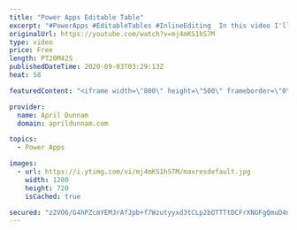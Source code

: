 ```yaml
---
title: "Power Apps Editable Table"
excerpt: "#PowerApps #EditableTables #InlineEditing  In this video I'll walk you through all of the steps needed to create a repeating, inline editable table within Power Apps similar to what you would see in SharePoint's Quick Edit Mode, Excel and InfoPath repeating tables.   Here's a breakdown of what's covered:"
originalUrl: https://youtube.com/watch?v=mj4mKS1hS7M
type: video
price: Free
length: PT20M42S
publishedDateTime: 2020-09-03T03:29:13Z
heat: 58

featuredContent: "<iframe width=\"800\" height=\"500\" frameborder=\"0\" src=\"https://www.youtube.com/embed/mj4mKS1hS7M\" allow=\"accelerometer; autoplay; encrypted-media; gyroscope; picture-in-picture\" allowfullscreen></iframe>"

provider:
  name: April Dunnam
  domain: aprildunnam.com

topics:
  - Power Apps

images:
  - url: https://i.ytimg.com/vi/mj4mKS1hS7M/maxresdefault.jpg
    width: 1280
    height: 720
    isCached: true

secured: "z2VO6/G4hPZcmYEMJrAfJpb+f7Wzutyyxd3tCLp2bOTTTtDCFrXNGFgQmuO4nykhIihDe4pmUwb0Kyfaboek/bQjTPGEDJOZ+VXvA8eRFvFQ831WgTwXH2+eNcdVtI0omABl5CcS41Ja2FqTUNzuMB3ARIm2qYsfAmHDEkO22ezDoewoMufmWxuGgaJO/hYPyAUCVvAzWF9FOhZmkqesy6npU1TLKCV+fBj6IHQb69XpNG5JqRbznAFhHUxQZRDwTWpcZni9hVbKFjjBfPOqeXGmYWND0B1MNflEBQumMqsxtR/YeLW84BKafoAPTYRuTCxCsDlhDbxm4A6D0Nih26pCHmS2yTcKYjIbm1GltfTihKTwmJdj4FM8c+eMvcxm+D72bOGwxcCmE9BLGa5rFOs7Dy7kwu+EkCapjpcm2B8=;owzR9btp5bApNpXWjTfBQg=="
---
```


